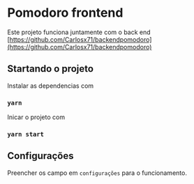 # Pomodoro frontend

Este projeto funciona juntamente com o back end [https://github.com/Carlosx71/backendpomodoro](https://github.com/Carlosx71/backendpomodoro)

## Startando o projeto

Instalar as dependencias com
### `yarn`

Inicar o projeto com

### `yarn start`

## Configurações

Preencher os campo em `configurações` para o funcionamento.
